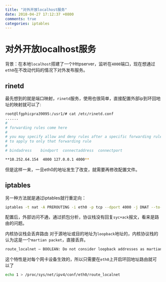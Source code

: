 ```yaml
---
title: "对外开放localhost服务"
date: 2018-04-27 17:12:37 +0800
comments: true
categories: iptables
---
```


# 对外开放localhost服务

背景：在本地`localhost`搭建了一个Httpserver，监听在`4000`端口，现在想通过`eth0`在不改动代码的情况下对外发布服务。


## rinetd

最先想到的就是端口映射，`rinetd`服务，使用也很简单，直接配置外部ip到环回地址的映射就可以了:

```bash
root@lfgphicpra39095:/usr1/# cat /etc/rinetd.conf
......
#
# forwarding rules come here
#
# you may specify allow and deny rules after a specific forwarding rule
# to apply to only that forwarding rule
#
# bindadress    bindport  connectaddress  connectport

**10.252.64.154  4000 127.0.0.1 4000**

```

但是这样一来，一旦eth0的地址发生了改变，就需要再修改配置文件。


## iptables

另一种方法就是通过iptables就行重定向：

```bash
iptables -t nat -A PREROUTING -i eth0 -p tcp --dport 4000 -j DNAT --to-destination 127.0.0.1
```

配置后，外部访问不通，通过抓包分析，协议栈没有回复`syc+ack`报文，看来是路由的问题。

内核协议栈会丢弃路由 对于源地址或目的地址为`loopback`地址的，内核协议栈的认为这是一个`martian packet`，直接丢弃。

```bash
route_localnet – BOOLEAN: Do not consider loopback addresses as martian source or destination while routing. This enables the use of 127/8 for local routing purposes (default FALSE).
```

这个特性是对每个网卡设备生效的，所以只需要在`eth0`上开启环回地址路由就可以了

```bash
echo 1 > /proc/sys/net/ipv4/conf/eth0/route_localnet
```

